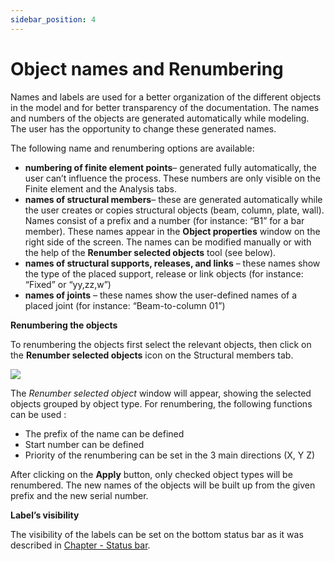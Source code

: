 ```yaml
---
sidebar_position: 4
---
```

# Object names and Renumbering


Names and labels are used for a better organization of the different objects in the model and for better transparency of the documentation. The names and numbers of the objects are generated automatically while modeling. The user has the opportunity to change these generated names.

<!-- /wp:paragraph -->

<!-- wp:paragraph -->

The following name and renumbering options are available:

<!-- /wp:paragraph -->

<!-- wp:list {"className":"is-style-arrow"} -->

- **numbering of finite element points**– generated fully automatically, the user can’t influence the process. These numbers are only visible on the Finite element and the Analysis tabs.
- **names of structural members**– these are generated automatically while the user creates or copies structural objects (beam, column, plate, wall). Names consist of a prefix and a number (for instance: “B1” for a bar member). These names appear in the **Object properties** window on the right side of the screen. The names can be modified manually or with the help of the **Renumber selected objects** tool (see below).
- **names of structural supports, releases, and links** – these names show the type of the placed support, release or link objects (for instance: “Fixed” or “yy,zz,w”)
- **names of joints** – these names show the user-defined names of a placed joint (for instance: “Beam-to-column 01”)

<!-- /wp:list -->

<!-- wp:paragraph -->

**Renumbering the objects**

<!-- /wp:paragraph -->

<!-- wp:paragraph -->

To renumbering the objects first select the relevant objects, then click on the **Renumber selected objects** icon on the Structural members tab.

<!-- /wp:paragraph -->

<!-- wp:image {"align":"center","id":7830,"width":737,"height":608,"sizeSlug":"full","linkDestination":"media"} -->

[![](https://Consteelsoftware.com/wp-content/uploads/2021/04/4-5-renumberung.png)](./img/wp-content-uploads-2021-04-4-5-renumberung.png)

<!-- /wp:image -->

<!-- wp:paragraph -->

The _Renumber selected object_ window will appear, showing the selected objects grouped by object type. For renumbering, the following functions can be used :

<!-- /wp:paragraph -->

<!-- wp:list {"className":"is-style-arrow","editorskit":{"indent":60,"devices":false,"desktop":true,"tablet":true,"mobile":true,"loggedin":true,"loggedout":true,"acf_visibility":"","acf_field":"","acf_condition":"","acf_value":"","migrated":false,"unit_test":false}} -->

- The prefix of the name can be defined
- Start number can be defined
- Priority of the renumbering can be set in the 3 main directions (X, Y Z)

<!-- /wp:list -->

<!-- wp:paragraph -->

After clicking on the **Apply** button, only checked object types will be renumbered. The new names of the objects will be built up from the given prefix and the new serial number.

<!-- /wp:paragraph -->

<!-- wp:paragraph -->

**Label’s visibility**

<!-- /wp:paragraph -->

<!-- wp:paragraph -->

The visibility of the labels can be set on the bottom status bar as it was described in [Chapter - Status bar](../1_0_general-description/1_2_the-main-window.md#status-bar).

<!-- /wp:paragraph -->
